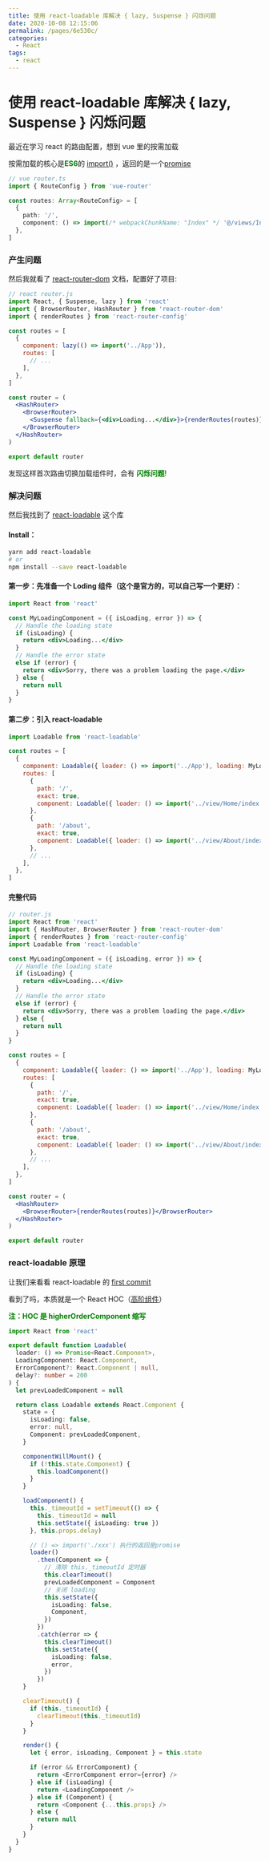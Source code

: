 ```yaml
---
title: 使用 react-loadable 库解决 { lazy, Suspense } 闪烁问题
date: 2020-10-08 12:15:06
permalink: /pages/6e530c/
categories:
  - React
tags:
  - react
---
```


# 使用 react-loadable 库解决 { lazy, Suspense } 闪烁问题

最近在学习 react 的路由配置，想到 vue 里的按需加载

按需加载的核心是<span style="color: green;font-weight: bold;">ES6</span>的 [import()](https://es6.ruanyifeng.com/#docs/module-loader) ，返回的是一个[promise](https://es6.ruanyifeng.com/#docs/promise)

```typescript
// vue router.ts
import { RouteConfig } from 'vue-router'

const routes: Array<RouteConfig> = [
  {
    path: '/',
    component: () => import(/* webpackChunkName: "Index" */ '@/views/Index'),
  },
]
```

<!-- more -->

### 产生问题

然后我就看了 [react-router-dom](https://reactrouter.com/web/guides/quick-start) 文档，配置好了项目:

```jsx
// react router.js
import React, { Suspense, lazy } from 'react'
import { BrowserRouter, HashRouter } from 'react-router-dom'
import { renderRoutes } from 'react-router-config'

const routes = [
  {
    component: lazy(() => import('../App')),
    routes: [
      // ...
    ],
  },
]

const router = (
  <HashRouter>
    <BrowserRouter>
      <Suspense fallback={<div>Loading...</div>}>{renderRoutes(routes)}</Suspense>
    </BrowserRouter>
  </HashRouter>
)

export default router
```

发现这样首次路由切换加载组件时，会有 <span style="color: green;font-weight: bold;">闪烁问题</span>!

### 解决问题

然后我找到了 [react-loadable](https://github.com/jamiebuilds/react-loadable) 这个库

#### Install：

```bash
yarn add react-loadable
# or
npm install --save react-loadable
```

#### 第一步：先准备一个 Loding 组件（这个是官方的，可以自己写一个更好）：

```jsx
import React from 'react'

const MyLoadingComponent = ({ isLoading, error }) => {
  // Handle the loading state
  if (isLoading) {
    return <div>Loading...</div>
  }
  // Handle the error state
  else if (error) {
    return <div>Sorry, there was a problem loading the page.</div>
  } else {
    return null
  }
}
```

#### 第二步：引入 react-loadable

```jsx
import Loadable from 'react-loadable'

const routes = [
  {
    component: Loadable({ loader: () => import('../App'), loading: MyLoadingComponent }),
    routes: [
      {
        path: '/',
        exact: true,
        component: Loadable({ loader: () => import('../view/Home/index'), loading: MyLoadingComponent }),
      },
      {
        path: '/about',
        exact: true,
        component: Loadable({ loader: () => import('../view/About/index'), loading: MyLoadingComponent }),
      },
      // ...
    ],
  },
]
```

#### 完整代码

```jsx
// router.js
import React from 'react'
import { HashRouter, BrowserRouter } from 'react-router-dom'
import { renderRoutes } from 'react-router-config'
import Loadable from 'react-loadable'

const MyLoadingComponent = ({ isLoading, error }) => {
  // Handle the loading state
  if (isLoading) {
    return <div>Loading...</div>
  }
  // Handle the error state
  else if (error) {
    return <div>Sorry, there was a problem loading the page.</div>
  } else {
    return null
  }
}

const routes = [
  {
    component: Loadable({ loader: () => import('../App'), loading: MyLoadingComponent }),
    routes: [
      {
        path: '/',
        exact: true,
        component: Loadable({ loader: () => import('../view/Home/index'), loading: MyLoadingComponent }),
      },
      {
        path: '/about',
        exact: true,
        component: Loadable({ loader: () => import('../view/About/index'), loading: MyLoadingComponent }),
      },
      // ...
    ],
  },
]

const router = (
  <HashRouter>
    <BrowserRouter>{renderRoutes(routes)}</BrowserRouter>
  </HashRouter>
)

export default router
```

### react-loadable 原理

让我们来看看 react-loadable 的 [first commit](https://github.com/jamiebuilds/react-loadable/commit/7dc909e8693b313478a1d34ad504de98a587389e)

看到了吗，本质就是一个 React HOC（[高阶组件](https://zh-hans.reactjs.org/docs/higher-order-components.html)）

<span style="color: green;font-weight: bold;">注：HOC 是 higherOrderComponent 缩写</span>

```typescript
import React from 'react'

export default function Loadable(
  loader: () => Promise<React.Component>,
  LoadingComponent: React.Component,
  ErrorComponent?: React.Component | null,
  delay?: number = 200
) {
  let prevLoadedComponent = null

  return class Loadable extends React.Component {
    state = {
      isLoading: false,
      error: null,
      Component: prevLoadedComponent,
    }

    componentWillMount() {
      if (!this.state.Component) {
        this.loadComponent()
      }
    }

    loadComponent() {
      this._timeoutId = setTimeout(() => {
        this._timeoutId = null
        this.setState({ isLoading: true })
      }, this.props.delay)

      // () => import('./xxx') 执行的返回是promise
      loader()
        .then(Component => {
          // 清除 this._timeoutId 定时器
          this.clearTimeout()
          prevLoadedComponent = Component
          // 关闭 loading
          this.setState({
            isLoading: false,
            Component,
          })
        })
        .catch(error => {
          this.clearTimeout()
          this.setState({
            isLoading: false,
            error,
          })
        })
    }

    clearTimeout() {
      if (this._timeoutId) {
        clearTimeout(this._timeoutId)
      }
    }

    render() {
      let { error, isLoading, Component } = this.state

      if (error && ErrorComponent) {
        return <ErrorComponent error={error} />
      } else if (isLoading) {
        return <LoadingComponent />
      } else if (Component) {
        return <Component {...this.props} />
      } else {
        return null
      }
    }
  }
}
```

